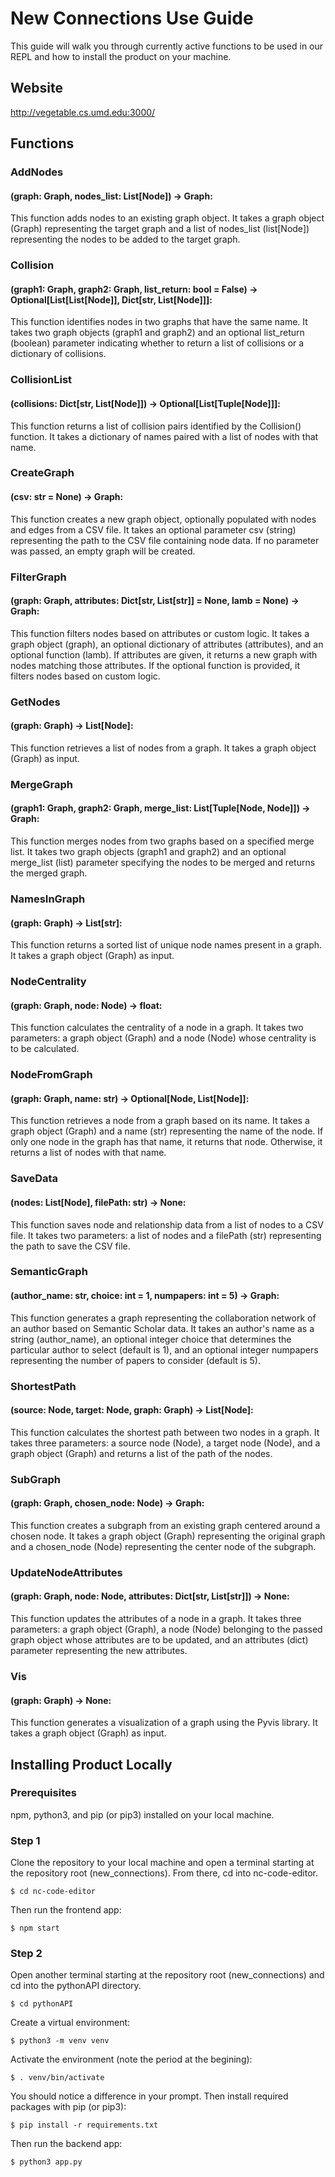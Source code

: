 # New Connections Use Guide

This guide will walk you through currently active functions to be used in our REPL and how to install the product on your machine. 

## Website

http://vegetable.cs.umd.edu:3000/

## Functions
### AddNodes
#### (graph: Graph, nodes_list: List[Node]) -> Graph: 
This function adds nodes to an existing graph object. It takes a graph object (Graph) representing the target graph and a list of nodes_list (list[Node]) representing the nodes to be added to the target graph.

### Collision
#### (graph1: Graph, graph2: Graph, list_return: bool = False) -> Optional[List[List[Node]], Dict[str, List[Node]]]: 
This function identifies nodes in two graphs that have the same name. It takes two graph objects (graph1 and graph2) and an optional list_return (boolean) parameter indicating whether to return a list of collisions or a dictionary of collisions.

### CollisionList
#### (collisions: Dict[str, List[Node]]) -> Optional[List[Tuple[Node]]]: 
This function returns a list of collision pairs identified by the Collision() function. It takes a dictionary of names paired with a list of nodes with that name.

### CreateGraph
#### (csv: str = None) -> Graph: 
This function creates a new graph object, optionally populated with nodes and edges from a CSV file. It takes an optional parameter csv (string) representing the path to the CSV file containing node data. If no parameter was passed, an empty graph will be created.

### FilterGraph
#### (graph: Graph, attributes: Dict[str, List[str]] = None, lamb = None) -> Graph: 
This function filters nodes based on attributes or custom logic. It takes a graph object (graph), an optional dictionary of attributes (attributes), and an optional function (lamb). If attributes are given, it returns a new graph with nodes matching those attributes. If the optional function is provided, it filters nodes based on custom logic. 

### GetNodes
#### (graph: Graph) -> List[Node]: 
This function retrieves a list of nodes from a graph. It takes a graph object (Graph) as input.

### MergeGraph
#### (graph1: Graph, graph2: Graph, merge_list: List[Tuple[Node, Node]]) -> Graph: 
This function merges nodes from two graphs based on a specified merge list. It takes two graph objects (graph1 and graph2) and an optional merge_list (list) parameter specifying the nodes to be merged and returns the merged graph.

### NamesInGraph
#### (graph: Graph) -> List[str]: 
This function returns a sorted list of unique node names present in a graph. It takes a graph object (Graph) as input.

### NodeCentrality
#### (graph: Graph, node: Node) -> float:
This function calculates the centrality of a node in a graph. It takes two parameters: a graph object (Graph) and a node (Node) whose centrality is to be calculated.

### NodeFromGraph
#### (graph: Graph, name: str) -> Optional[Node, List[Node]]: 
This function retrieves a node from a graph based on its name. It takes a graph object (Graph) and a name (str) representing the name of the node. If only one node in the graph has that name, it returns that node. Otherwise, it returns a list of nodes with that name.

### SaveData
#### (nodes: List[Node], filePath: str) -> None:
This function saves node and relationship data from a list of nodes to a CSV file. It takes two parameters: a list of nodes and a filePath (str) representing the path to save the CSV file.

### SemanticGraph
#### (author_name: str, choice: int = 1, numpapers: int = 5) -> Graph: 
This function generates a graph representing the collaboration network of an author based on Semantic Scholar data. It takes an author's name as a string (author_name), an optional integer choice that determines the particular author to select (default is 1), and an optional integer numpapers representing the number of papers to consider (default is 5).

### ShortestPath
#### (source: Node, target: Node, graph: Graph) -> List[Node]:
This function calculates the shortest path between two nodes in a graph. It takes three parameters: a source node (Node), a target node (Node), and a graph object (Graph) and returns a list of the path of the nodes.

### SubGraph
#### (graph: Graph, chosen_node: Node) -> Graph: 
This function creates a subgraph from an existing graph centered around a chosen node. It takes a graph object (Graph) representing the original graph and a chosen_node (Node) representing the center node of the subgraph.

### UpdateNodeAttributes
#### (graph: Graph, node: Node, attributes: Dict[str, List[str]]) -> None: 
This function updates the attributes of a node in a graph. It takes three parameters: a graph object (Graph), a node (Node) belonging to the passed graph object whose attributes are to be updated, and an attributes (dict) parameter representing the new attributes.

### Vis
#### (graph: Graph) -> None:
This function generates a visualization of a graph using the Pyvis library. It takes a graph object (Graph) as input.

## Installing Product Locally
### Prerequisites
npm, python3, and pip (or pip3) installed on your local machine.

### Step 1
Clone the repository to your local machine and open a terminal starting at the repository root (new_connections). From there, cd into nc-code-editor.
```console
$ cd nc-code-editor
```
Then run the frontend app:
```console
$ npm start
```

### Step 2
Open another terminal starting at the repository root (new_connections) and cd into the pythonAPI directory.
```console
$ cd pythonAPI
```
Create a virtual environment:
```console
$ python3 -m venv venv
```
Activate the environment (note the period at the begining):
```console
$ . venv/bin/activate
```
You should notice a difference in your prompt. Then install required packages with pip (or pip3):
```console
$ pip install -r requirements.txt
```
Then run the backend app:
```console
$ python3 app.py
```